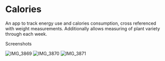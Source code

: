 # Calories

An app to track energy use and calories consumption, cross referenced with weight measurements.  Additionally allows measuring of plant variety through each week.

Screenshots

![IMG_3869](https://github.com/user-attachments/assets/ba5ee255-f53c-4a92-9b7b-06270526954e)
![IMG_3870](https://github.com/user-attachments/assets/5b547285-f26c-426b-bb5b-6a270e11870d)
![IMG_3871](https://github.com/user-attachments/assets/d202e5d6-abf7-4281-a4d6-d06569126954)
